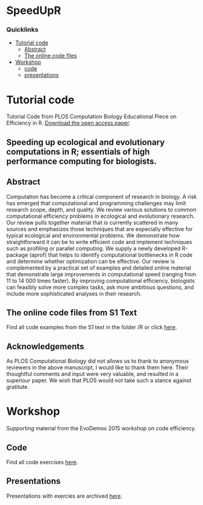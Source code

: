 # SpeedUpR

### Quicklinks

-   [Tutorial code](#tutorial-code)
    -   [Abstract](#Abstract)
    -   [The online code files](#the-online-code-files-from-s1-text)
-   [Workshop](#workshop)
    -   [code](#code)
    -   [presentations](#presentations)
  
# Tutorial code
Tutorial Code from PLOS Computation Biology Educational Piece on Efficiency in R. [Download the open access paper](http://journals.plos.org/ploscompbiol/article?id=10.1371/journal.pcbi.1004140).

Speeding up ecological and evolutionary computations in R; essentials of high performance computing for biologists.
---

## Abstract
Computation has become a critical component of research in biology. A risk has emerged that computational and programming challenges may limit research scope, depth, and quality. We review various solutions to common computational efficiency problems in ecological and evolutionary research. Our review pulls together material that is currently scattered in many sources and emphasizes those techniques that are especially effective for typical ecological and environmental problems. We demonstrate how straightforward it can be to write efficient code and implement techniques such as profiling or parallel computing. We supply a newly developed R-package (aprof) that helps to identify computational bottlenecks in R code and determine whether optimization can be effective. Our review is complemented by a practical set of examples and detailed online material that demonstrate large improvements in computational speed (ranging from 11 to 14 000 times faster). By improving computational efficiency, biologists can feasibly solve more complex tasks, ask more ambitious questions, and include more sophisticated analyses in their research.

## The online code files from S1 Text

Find all code examples from the S1 text in the folder /R or click [here](https://github.com/MarcoDVisser/SpeedUpR/tree/master/R).

## Acknowledgements
As PLOS Computational Biology did not allows us to thank to anonymous reviewers in the above manuscript, I would like to thank them here. Their thoughtful comments and input were very valuable, and resulted in a superiour paper. We wish that PLOS would not take such a stance against gratitute.  

# Workshop
Supporting material from the EvoDemos 2015 workshop on code efficiency. 

## Code
Find all code exercises [here](https://github.com/MarcoDVisser/SpeedUpR/tree/master/R). 
## Presentations
Presentations with exercies are archived [here](https://github.com/MarcoDVisser/SpeedUpR/tree/master/Workshop). 
